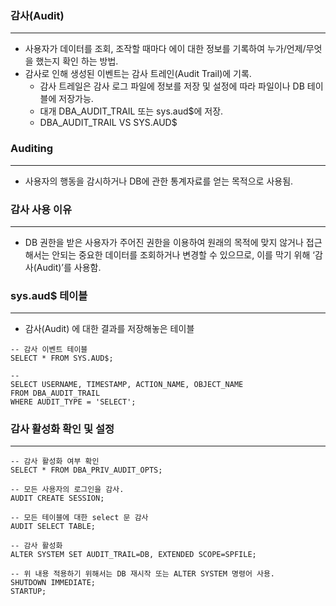 ### 감사(Audit)

---

- 사용자가 데이터를 조회, 조작할 때마다 에이 대한 정보를 기록하여 누가/언제/무엇을 했는지 확인 하는 방법.
- 감사로 인해 생성된 이벤트는 감사 트레인(Audit Trail)에 기록.
  - 감사 트레일은 감사 로그 파일에 정보를 저장 및 설정에 따라 파일이나 DB 테이블에 저장가능.
  - 대개 DBA_AUDIT_TRAIL 또는 sys.aud$에 저장.
  - DBA_AUDIT_TRAIL VS SYS.AUD$

### Auditing

---

- 사용자의 행동을 감시하거나 DB에 관한 통계자료를 얻는 목적으로 사용됨.

### 감사 사용 이유

---

- DB 권한을 받은 사용자가 주어진 권한을 이용하여 원래의 목적에 맞지 않거나 접근해서는 안되는 중요한 데이터를 조회하거나 변경할 수 있으므로, 이를 막기 위해 ‘감사(Audit)’를 사용함.


### sys.aud$ 테이블

---

- 감사(Audit) 에 대한 결과를 저장해놓은 테이블
```
-- 감사 이벤트 테이블
SELECT * FROM SYS.AUD$;
```

```
-- 
SELECT USERNAME, TIMESTAMP, ACTION_NAME, OBJECT_NAME
FROM DBA_AUDIT_TRAIL
WHERE AUDIT_TYPE = 'SELECT';
```



### 감사 활성화 확인 및 설정
---

```
-- 감사 활성화 여부 확인
SELECT * FROM DBA_PRIV_AUDIT_OPTS;
```


```
-- 모든 사용자의 로그인을 감사.
AUDIT CREATE SESSION;

-- 모든 테이블에 대한 select 문 감사
AUDIT SELECT TABLE;
```

```
-- 감사 활성화
ALTER SYSTEM SET AUDIT_TRAIL=DB, EXTENDED SCOPE=SPFILE;
```

```
-- 위 내용 적용하기 위해서는 DB 재시작 또는 ALTER SYSTEM 명령어 사용.
SHUTDOWN IMMEDIATE;
STARTUP;
```





